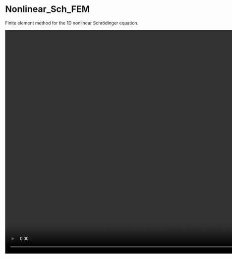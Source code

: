 # Nonlinear_Sch_FEM

Finite element method for the 1D nonlinear Schrödinger equation.

<video width="960" height="720" controls>
  <source src="https://github.com/plsda/Nonlinear_Sch_FEM/blob/main/density_evolution.mp4" type="video/mp4">
</video>
